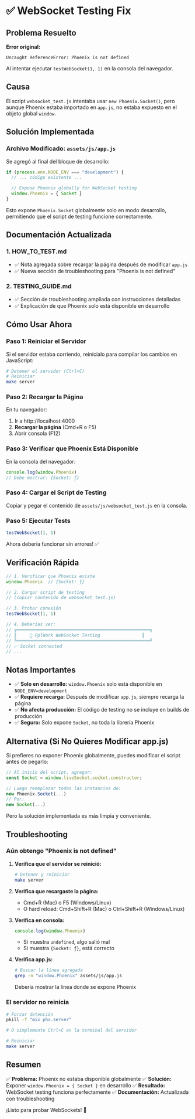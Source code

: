# ✅ WebSocket Testing Fix

## Problema Resuelto

**Error original:**
```
Uncaught ReferenceError: Phoenix is not defined
```

Al intentar ejecutar `testWebSocket(1, 1)` en la consola del navegador.

## Causa

El script `websocket_test.js` intentaba usar `new Phoenix.Socket()`, pero aunque Phoenix estaba importado en `app.js`, no estaba expuesto en el objeto global `window`.

## Solución Implementada

### Archivo Modificado: `assets/js/app.js`

Se agregó al final del bloque de desarrollo:

```javascript
if (process.env.NODE_ENV === "development") {
  // ... código existente ...

  // Expose Phoenix globally for WebSocket testing
  window.Phoenix = { Socket }
}
```

Esto expone `Phoenix.Socket` globalmente solo en modo desarrollo, permitiendo que el script de testing funcione correctamente.

## Documentación Actualizada

### 1. HOW_TO_TEST.md
- ✅ Nota agregada sobre recargar la página después de modificar `app.js`
- ✅ Nueva sección de troubleshooting para "Phoenix is not defined"

### 2. TESTING_GUIDE.md
- ✅ Sección de troubleshooting ampliada con instrucciones detalladas
- ✅ Explicación de que Phoenix solo está disponible en desarrollo

## Cómo Usar Ahora

### Paso 1: Reiniciar el Servidor

Si el servidor estaba corriendo, reinícialo para compilar los cambios en JavaScript:

```bash
# Detener el servidor (Ctrl+C)
# Reiniciar
make server
```

### Paso 2: Recargar la Página

En tu navegador:
1. Ir a http://localhost:4000
2. **Recargar la página** (Cmd+R o F5)
3. Abrir consola (F12)

### Paso 3: Verificar que Phoenix Está Disponible

En la consola del navegador:

```javascript
console.log(window.Phoenix)
// Debe mostrar: {Socket: ƒ}
```

### Paso 4: Cargar el Script de Testing

Copiar y pegar el contenido de `assets/js/websocket_test.js` en la consola.

### Paso 5: Ejecutar Tests

```javascript
testWebSocket(1, 1)
```

Ahora debería funcionar sin errores! ✅

## Verificación Rápida

```javascript
// 1. Verificar que Phoenix existe
window.Phoenix  // {Socket: ƒ}

// 2. Cargar script de testing
// (copiar contenido de websocket_test.js)

// 3. Probar conexión
testWebSocket(1, 1)

// 4. Deberías ver:
// ╔═══════════════════════════════════════════════════╗
// ║     🧪 PplWork WebSocket Testing                ║
// ╚═══════════════════════════════════════════════════╝
// ✅ Socket connected
// ...
```

## Notas Importantes

- ✅ **Solo en desarrollo:** `window.Phoenix` solo está disponible en `NODE_ENV=development`
- ✅ **Requiere recarga:** Después de modificar `app.js`, siempre recarga la página
- ✅ **No afecta producción:** El código de testing no se incluye en builds de producción
- ✅ **Seguro:** Solo expone `Socket`, no toda la librería Phoenix

## Alternativa (Si No Quieres Modificar app.js)

Si prefieres no exponer Phoenix globalmente, puedes modificar el script antes de pegarlo:

```javascript
// Al inicio del script, agregar:
const Socket = window.liveSocket.socket.constructor;

// Luego reemplazar todas las instancias de:
new Phoenix.Socket(...)
// Por:
new Socket(...)
```

Pero la solución implementada es más limpia y conveniente.

## Troubleshooting

### Aún obtengo "Phoenix is not defined"

1. **Verifica que el servidor se reinició:**
   ```bash
   # Detener y reiniciar
   make server
   ```

2. **Verifica que recargaste la página:**
   - Cmd+R (Mac) o F5 (Windows/Linux)
   - O hard reload: Cmd+Shift+R (Mac) o Ctrl+Shift+R (Windows/Linux)

3. **Verifica en consola:**
   ```javascript
   console.log(window.Phoenix)
   ```
   - Si muestra `undefined`, algo salió mal
   - Si muestra `{Socket: ƒ}`, está correcto

4. **Verifica app.js:**
   ```bash
   # Buscar la línea agregada
   grep -n "window.Phoenix" assets/js/app.js
   ```
   Debería mostrar la línea donde se expone Phoenix

### El servidor no reinicia

```bash
# Forzar detención
pkill -f "mix phx.server"

# O simplemente Ctrl+C en la terminal del servidor

# Reiniciar
make server
```

## Resumen

✅ **Problema:** Phoenix no estaba disponible globalmente
✅ **Solución:** Exponer `window.Phoenix = { Socket }` en desarrollo
✅ **Resultado:** WebSocket testing funciona perfectamente
✅ **Documentación:** Actualizada con troubleshooting

¡Listo para probar WebSockets! 🚀
